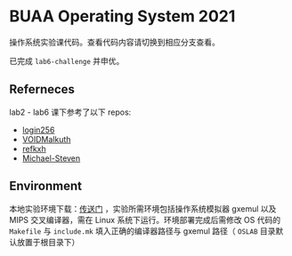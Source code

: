  # BUAA Operating System 2021

操作系统实验课代码。查看代码内容请切换到相应分支查看。

已完成 `lab6-challenge` 并申优。

## Referneces

lab2 - lab6 课下参考了以下 repos:

- [login256](https://github.com/login256/BUAA-OS-2019)
- [VOIDMalkuth](https://github.com/VOIDMalkuth/BUAA_OS_2019_Code)
- [refkxh](https://github.com/refkxh/BUAA_OS_2020Spring)
- [Michael-Steven](https://github.com/Michael-Steven/BUAA_OS_2019)

## Environment

本地实验环境下载：[传送门](https://bhpan.buaa.edu.cn:443/link/05DF3066E594C474DF65A171DE8A5E2A) ，实验所需环境包括操作系统模拟器 gxemul 以及 MIPS 交叉编译器，需在 Linux 系统下运行。环境部署完成后需修改 OS 代码的 `Makefile` 与 `include.mk` 填入正确的编译器路径与 gxemul 路径（ `OSLAB` 目录默认放置于根目录下）


